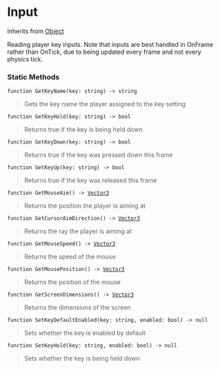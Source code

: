 # Input
Inherits from [Object](../objects/Object.md)

Reading player key inputs. Note that inputs are best handled in OnFrame rather than OnTick, due to being updated every frame and not every physics tick.

### Static Methods
<pre class="language-typescript"><code class="lang-typescript">function GetKeyName(key: string) -> string</code></pre>
> Gets the key name the player assigned to the key setting
> 
<pre class="language-typescript"><code class="lang-typescript">function GetKeyHold(key: string) -> bool</code></pre>
> Returns true if the key is being held down
> 
<pre class="language-typescript"><code class="lang-typescript">function GetKeyDown(key: string) -> bool</code></pre>
> Returns true if the key was pressed down this frame
> 
<pre class="language-typescript"><code class="lang-typescript">function GetKeyUp(key: string) -> bool</code></pre>
> Returns true if the key was released this frame
> 
<pre class="language-typescript"><code class="lang-typescript">function GetMouseAim() -> <a data-footnote-ref href="#user-content-fn-37">Vector3</a></code></pre>
> Returns the position the player is aiming at
> 
<pre class="language-typescript"><code class="lang-typescript">function GetCursorAimDirection() -> <a data-footnote-ref href="#user-content-fn-37">Vector3</a></code></pre>
> Returns the ray the player is aiming at
> 
<pre class="language-typescript"><code class="lang-typescript">function GetMouseSpeed() -> <a data-footnote-ref href="#user-content-fn-37">Vector3</a></code></pre>
> Returns the speed of the mouse
> 
<pre class="language-typescript"><code class="lang-typescript">function GetMousePosition() -> <a data-footnote-ref href="#user-content-fn-37">Vector3</a></code></pre>
> Returns the position of the mouse
> 
<pre class="language-typescript"><code class="lang-typescript">function GetScreenDimensions() -> <a data-footnote-ref href="#user-content-fn-37">Vector3</a></code></pre>
> Returns the dimensions of the screen
> 
<pre class="language-typescript"><code class="lang-typescript">function SetKeyDefaultEnabled(key: string, enabled: bool) -> null</code></pre>
> Sets whether the key is enabled by default
> 
<pre class="language-typescript"><code class="lang-typescript">function SetKeyHold(key: string, enabled: bool) -> null</code></pre>
> Sets whether the key is being held down
> 

[^0]: [Camera](../static/Camera.md)
[^1]: [Character](../objects/Character.md)
[^2]: [Collider](../objects/Collider.md)
[^3]: [Collision](../objects/Collision.md)
[^4]: [Color](../objects/Color.md)
[^5]: [Convert](../static/Convert.md)
[^6]: [Cutscene](../static/Cutscene.md)
[^7]: [Dict](../objects/Dict.md)
[^8]: [Game](../static/Game.md)
[^9]: [Human](../objects/Human.md)
[^10]: [Input](../static/Input.md)
[^11]: [Json](../static/Json.md)
[^12]: [LineCastHitResult](../objects/LineCastHitResult.md)
[^13]: [LineRenderer](../objects/LineRenderer.md)
[^14]: [List](../objects/List.md)
[^15]: [Locale](../objects/Locale.md)
[^16]: [Map](../static/Map.md)
[^17]: [MapObject](../objects/MapObject.md)
[^18]: [MapTargetable](../objects/MapTargetable.md)
[^19]: [Math](../static/Math.md)
[^20]: [Network](../static/Network.md)
[^21]: [NetworkView](../objects/NetworkView.md)
[^22]: [PersistentData](../static/PersistentData.md)
[^23]: [Physics](../static/Physics.md)
[^24]: [Player](../objects/Player.md)
[^25]: [Quaternion](../objects/Quaternion.md)
[^26]: [Random](../objects/Random.md)
[^27]: [Range](../objects/Range.md)
[^28]: [RoomData](../static/RoomData.md)
[^29]: [Set](../objects/Set.md)
[^30]: [Shifter](../objects/Shifter.md)
[^31]: [String](../static/String.md)
[^32]: [Time](../static/Time.md)
[^33]: [Titan](../objects/Titan.md)
[^34]: [Transform](../objects/Transform.md)
[^35]: [UI](../static/UI.md)
[^36]: [Vector2](../objects/Vector2.md)
[^37]: [Vector3](../objects/Vector3.md)
[^38]: [Object](../objects/Object.md)
[^39]: [Component](../objects/Component.md)
